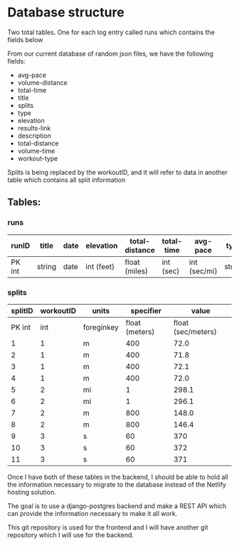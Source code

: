 # Database structure

Two total tables. One for each log entry called runs which contains the fields below

From our current database of random json files,
we have the following fields:

- avg-pace
- volume-distance
- total-time
- title
- splits
- type
- elevation
- results-link
- description
- total-distance
- volume-time
- workout-type

Splits is being replaced by the workoutID, and it will refer
to data in another table which contains all split information

## Tables:

### runs

runID  |title  |date   |elevation | total-distance |total-time |avg-pace      |type       |description|volume-time|volume-distance|volume-units|results-link   |workoutID  |workout-type    |user
-------|-------|-------|----------|----------------|-----------|--------------|-----------|-----------|-----------|---------------|------------|---------------|-----------|---|---
PK int |string |date   |int (feet)| float (miles)  |int (sec)  |int (sec/mi)  |string     |longString |int (sec)  |float          |string      |string         |int        |string |ForeignKey (int)


### splits

splitID|workoutID  |units      |specifier     | value          
-------|-----------|-----------|--------------|----------------
PK int |int        |foreginkey |float (meters)| float (sec/meters)    
1      |1          |m          |400           | 72.0           
2      |1          |m          |400           | 71.8           
3      |1          |m          |400           | 72.1           
4      |1          |m          |400           | 72.0           
5      |2          |mi         |1             | 298.1          
6      |2          |mi         |1             | 296.1          
7      |2          |m          |800           | 148.0          
8      |2          |m          |800           | 146.4          
9      |3          |s          |60            | 370            
10     |3          |s          |60            | 372            
11     |3          |s          |60            | 371            


Once I have both of these tables in the backend, I should
be able to hold all the information necessary to migrate
to the database instead of the Netlify hosting solution.

The goal is to use a django-postgres backend and make a 
REST API which can provide the information necessary to
make it all work.

This git repository is used for the frontend and I will
have another git repository which I will use for the backend.